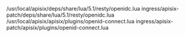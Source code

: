 
/usr/local/apisix/deps/share/lua/5.1/resty/openidc.lua
ingress/apisix-patch/deps/share/lua/5.1/resty/openidc.lua
/usr/local/apisix/apisix/plugins/openid-connect.lua
ingress/apisix-patch/apisix/plugins/openid-connect.lua

